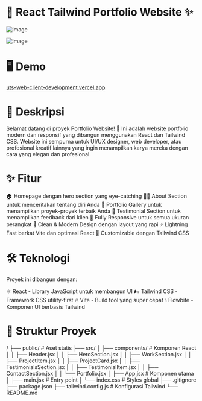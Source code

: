 # 🚀 React Tailwind Portfolio Website ✨
![image](https://github.com/user-attachments/assets/95d4ae0f-a608-4957-84c8-017cb4e4834e)

![image](https://github.com/user-attachments/assets/85986bd3-ca9e-445c-bb69-7893ec1297e6)

# 🖥️ Demo
[uts-web-client-development.vercel.app](https://vercel.com/riorialdy13-gmailcoms-projects/uts-web-client-development/settings/domains#:~:text=uts%2Dweb%2Dclient%2Ddevelopment.vercel.app)

# 📝 Deskripsi
Selamat datang di proyek Portfolio Website! 🎨 Ini adalah website portfolio modern dan responsif yang dibangun menggunakan React dan Tailwind CSS. Website ini sempurna untuk UI/UX designer, web developer, atau profesional kreatif lainnya yang ingin menampilkan karya mereka dengan cara yang elegan dan profesional.

# ✨ Fitur

🏠 Homepage dengan hero section yang eye-catching
👨‍💼 About Section untuk menceritakan tentang diri Anda
💼 Portfolio Gallery untuk menampilkan proyek-proyek terbaik Anda
💬 Testimonial Section untuk menampilkan feedback dari klien
📱 Fully Responsive untuk semua ukuran perangkat
🌙 Clean & Modern Design dengan layout yang rapi
⚡ Lightning Fast berkat Vite dan optimasi React
🎨 Customizable dengan Tailwind CSS

# 🛠️ Teknologi
Proyek ini dibangun dengan:

⚛️ React - Library JavaScript untuk membangun UI
🌬️ Tailwind CSS - Framework CSS utility-first
🔥 Vite - Build tool yang super cepat
💧 Flowbite - Komponen UI berbasis Tailwind

# 📁 Struktur Proyek
/
├── public/              # Aset statis
├── src/
│   ├── components/      # Komponen React
│   │   ├── Header.jsx
│   │   ├── HeroSection.jsx
│   │   ├── WorkSection.jsx
│   │   ├── ProjectItem.jsx
│   │   ├── ProjectCard.jsx
│   │   ├── TestimonialsSection.jsx
│   │   ├── TestimonialItem.jsx
│   │   ├── ContactSection.jsx
│   │   └── Portfolio.jsx
│   ├── App.jsx          # Komponen utama
│   ├── main.jsx         # Entry point
│   └── index.css        # Styles global
├── .gitignore
├── package.json
├── tailwind.config.js   # Konfigurasi Tailwind
└── README.md
